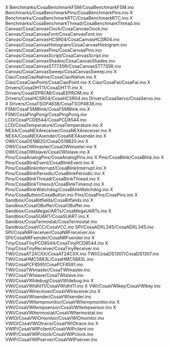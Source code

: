 X	Benchmarks/CosaBenchmarkFSM/CosaBenchmarkFSM.ino
	Benchmarks/CosaBenchmarkPins/CosaBenchmarkPins.ino
X	Benchmarks/CosaBenchmarkRTC/CosaBenchmarkRTC.ino
X	Benchmarks/CosaBenchmarkThread/CosaBenchmarkThread.ino
	Canvas/CosaCanvasClock/CosaCanvasClock.ino
	Canvas/CosaCanvasFont/CosaCanvasFont.ino
	Canvas/CosaCanvasHCSR04/CosaCanvasHCSR04.ino
	Canvas/CosaCanvasHistogram/CosaCanvasHistogram.ino
	Canvas/CosaCanvasPins/CosaCanvasPins.ino
	Canvas/CosaCanvasScript/CosaCanvasScript.ino
	Canvas/CosaCanvasShades/CosaCanvasShades.ino
	Canvas/CosaCanvasST7735R/CosaCanvasST7735R.ino
	Canvas/CosaCanvasSweep/CosaCanvasSweep.ino
X	Ciao/CosaCiaoNative/CosaCiaoNative.ino
X	Ciao/CosaCiaoPoint/CosaCiaoPoint.ino
X	Ciao/CosaFai/CosaFai.ino
X	Drivers/CosaDHT11/CosaDHT11.ino
X	Drivers/CosaEEPROM/CosaEEPROM.ino
X	Drivers/CosaHCSR04/CosaHCSR04.ino
	Drivers/CosaServo/CosaServo.ino
X	Drivers/CosaTSOP4838/CosaTSOP4838.ino
	FSM/CosaFSMBlink/CosaFSMBlink.ino
X	FSM/CosaPingPong/CosaPingPong.ino
	LCD/CosaPCD8544/CosaPCD8544.ino
	LCD/CosaTemperature/CosaTemperature.ino
X	NEXA/CosaNEXAreceiver/CosaNEXAreceiver.ino
X	NEXA/CosaNEXAsender/CosaNEXAsender.ino
X	OWI/CosaDS18B20/CosaDS18B20.ino
X	OWI/CosaOWImaster/CosaOWImaster.ino
X	OWI/CosaOWIslave/CosaOWIslave.ino
X	Pins/CosaAnalogPins/CosaAnalogPins.ino
X	Pins/CosaBlink/CosaBlink.ino
X	Pins/CosaBlinkEvent/CosaBlinkEvent.ino
X	Pins/CosaBlinkInterrupt/CosaBlinkInterrupt.ino
X	Pins/CosaBlinkPeriodic/CosaBlinkPeriodic.ino
X	Pins/CosaBlinkThread/CosaBlinkThread.ino
X	Pins/CosaBlinkTimeout/CosaBlinkTimeout.ino
X	Pins/CosaBlinkWatchdog/CosaBlinkWatchdog.ino
X	Pins/CosaButton/CosaButton.ino
	Pins/CosaPins/CosaPins.ino
X	Sandbox/CosaBitfields/CosaBitfields.ino
X	Sandbox/CosaIOBuffer/CosaIOBuffer.ino
	Sandbox/CosaMegaUARTs/CosaMegaUARTs.ino
X	Sandbox/CosaSUART/CosaSUART.ino
X	Sandbox/CosaTermostat/CosaTermostat.ino
	Sandbox/CosaVCC/CosaVCC.ino
	SPI/CosaADXL345/CosaADXL345.ino
	SPI/CosaNRFreceiver/CosaNRFreceiver.ino
	SPI/CosaNRFsender/CosaNRFsender.ino
X	Tiny/CosaTinyPCD8544/CosaTinyPCD8544.ino
X	Tiny/CosaTinyReceiver/CosaTinyReceiver.ino
	TWI/CosaAT24CXX/CosaAT24CXX.ino
	TWI/CosaDS1307/CosaDS1307.ino
	TWI/CosaHMC5883L/CosaHMC5883L.ino
	TWI/CosaPCF8591/CosaPCF8591.ino
	TWI/CosaTWImaster/CosaTWImaster.ino
	TWI/CosaTWIslave/CosaTWIslave.ino
	VWI/CosaVWIdebug/CosaVWIdebug.ino
X	VWI/CosaVWIdht11/CosaVWIdht11.ino
X	VWI/CosaVWIkey/CosaVWIkey.ino
	VWI/CosaVWIreceiver/CosaVWIreceiver.ino
X	VWI/CosaVWIsender/CosaVWIsender.ino
	VWI/CosaVWItempmonitor/CosaVWItempmonitor.ino
X	VWI/CosaVWItempsensor/CosaVWItempsensor.ino
X	VWI/CosaVWItermostat/CosaVWItermostat.ino
	VWIO/CosaVWIOmonitor/CosaVWIOmonitor.ino
	VWIO/CosaVWIOtrace/CosaVWIOtrace.ino
X	VWIP/CosaVWIPclient/CosaVWIPclient.ino
	VWIP/CosaVWIPclock/CosaVWIPclock.ino
	VWIP/CosaVWIPserver/CosaVWIPserver.ino
